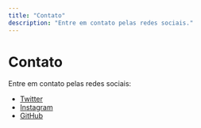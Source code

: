 ```yaml
---
title: "Contato"
description: "Entre em contato pelas redes sociais."
---
```


# Contato

Entre em contato pelas redes sociais:

- [Twitter](https://twitter.com/GatoMaconhado_)
- [Instagram](https://instagram.com/prof.gabrielramos)
- [GitHub](https://github.com/profgabrielramos-ai) 
